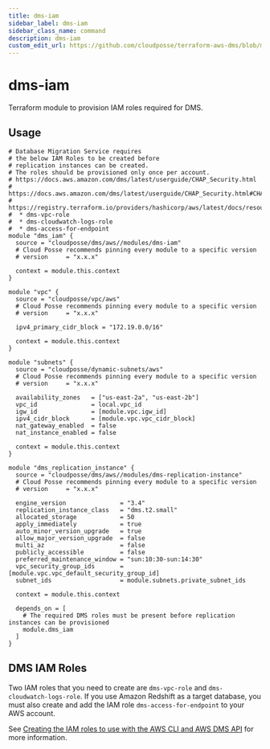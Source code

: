 ```yaml
---
title: dms-iam
sidebar_label: dms-iam
sidebar_class_name: command
description: dms-iam
custom_edit_url: https://github.com/cloudposse/terraform-aws-dms/blob/main/modules/dms-iam/README.md
---
```


# dms-iam

Terraform module to provision IAM roles required for DMS.

## Usage

```hcl
# Database Migration Service requires
# the below IAM Roles to be created before
# replication instances can be created.
# The roles should be provisioned only once per account.
# https://docs.aws.amazon.com/dms/latest/userguide/CHAP_Security.html
# https://docs.aws.amazon.com/dms/latest/userguide/CHAP_Security.html#CHAP_Security.APIRole
# https://registry.terraform.io/providers/hashicorp/aws/latest/docs/resources/dms_replication_instance
#  * dms-vpc-role
#  * dms-cloudwatch-logs-role
#  * dms-access-for-endpoint
module "dms_iam" {
  source = "cloudposse/dms/aws//modules/dms-iam"
  # Cloud Posse recommends pinning every module to a specific version
  # version     = "x.x.x"

  context = module.this.context
}

module "vpc" {
  source = "cloudposse/vpc/aws"
  # Cloud Posse recommends pinning every module to a specific version
  # version     = "x.x.x"

  ipv4_primary_cidr_block = "172.19.0.0/16"

  context = module.this.context
}

module "subnets" {
  source = "cloudposse/dynamic-subnets/aws"
  # Cloud Posse recommends pinning every module to a specific version
  # version     = "x.x.x"

  availability_zones   = ["us-east-2a", "us-east-2b"]
  vpc_id               = local.vpc_id
  igw_id               = [module.vpc.igw_id]
  ipv4_cidr_block      = [module.vpc.vpc_cidr_block]
  nat_gateway_enabled  = false
  nat_instance_enabled = false

  context = module.this.context
}

module "dms_replication_instance" {
  source = "cloudposse/dms/aws//modules/dms-replication-instance"
  # Cloud Posse recommends pinning every module to a specific version
  # version     = "x.x.x"

  engine_version               = "3.4"
  replication_instance_class   = "dms.t2.small"
  allocated_storage            = 50
  apply_immediately            = true
  auto_minor_version_upgrade   = true
  allow_major_version_upgrade  = false
  multi_az                     = false
  publicly_accessible          = false
  preferred_maintenance_window = "sun:10:30-sun:14:30"
  vpc_security_group_ids       = [module.vpc.vpc_default_security_group_id]
  subnet_ids                   = module.subnets.private_subnet_ids

  context = module.this.context

  depends_on = [
    # The required DMS roles must be present before replication instances can be provisioned
    module.dms_iam
  ]
}
```

## DMS IAM Roles

Two IAM roles that you need to create are `dms-vpc-role` and `dms-cloudwatch-logs-role`. 
If you use Amazon Redshift as a target database, you must also create and add the IAM role `dms-access-for-endpoint` to your AWS account. 

See [Creating the IAM roles to use with the AWS CLI and AWS DMS API](https://docs.aws.amazon.com/dms/latest/userguide/CHAP_Security.html) for more information.

